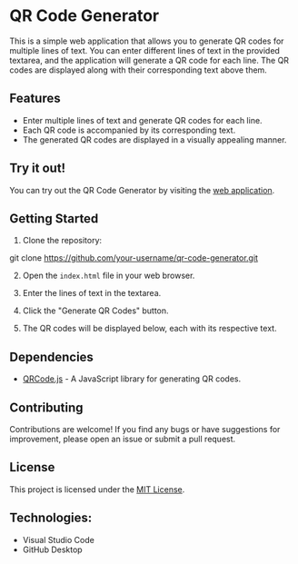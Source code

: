 ﻿# QR Code Generator

This is a simple web application that allows you to generate QR codes for multiple lines of text. You can enter different lines of text in the provided textarea, and the application will generate a QR code for each line. The QR codes are displayed along with their corresponding text above them.

## Features

- Enter multiple lines of text and generate QR codes for each line.
- Each QR code is accompanied by its corresponding text.
- The generated QR codes are displayed in a visually appealing manner.

## Try it out!

You can try out the QR Code Generator by visiting the [web application](https://qr-frostties.netlify.app/).


## Getting Started

1. Clone the repository:

git clone https://github.com/your-username/qr-code-generator.git


2. Open the `index.html` file in your web browser.

3. Enter the lines of text in the textarea.

4. Click the "Generate QR Codes" button.

5. The QR codes will be displayed below, each with its respective text.

## Dependencies

- [QRCode.js](https://github.com/davidshimjs/qrcodejs) - A JavaScript library for generating QR codes.

## Contributing

Contributions are welcome! If you find any bugs or have suggestions for improvement, please open an issue or submit a pull request.

## License

This project is licensed under the [MIT License](LICENSE).


## Technologies:

- Visual Studio Code
- GitHub Desktop
